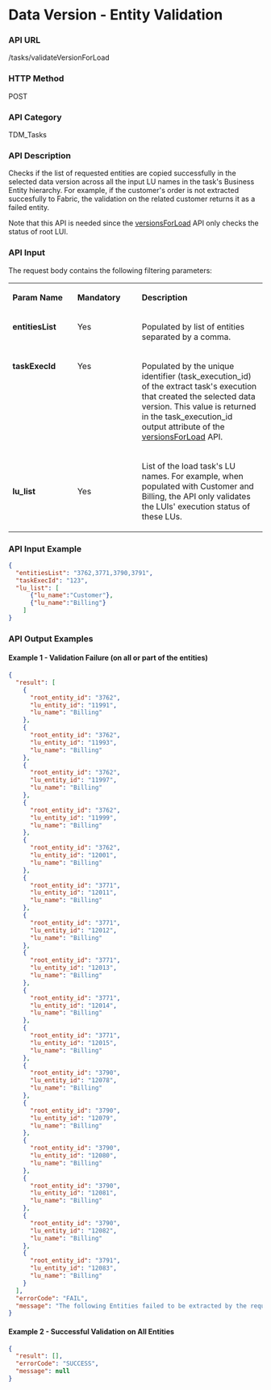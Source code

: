 # Data Version - Entity Validation

### API URL

/tasks/validateVersionForLoad

### HTTP Method

POST

### API Category

TDM_Tasks

### API Description

Checks if the list of requested entities are copied successfully in the selected data version across all the input LU names in the task's Business Entity hierarchy. For example, if the customer's order is not extracted succesfully to Fabric, the validation on the related customer returns it as a failed entity.

Note that  this API is needed since  the [versionsForLoad](11_get_available_data_versions.md) API only checks the status of root LUI.

### API Input

The request body contains the following filtering parameters:

<table width="900pxl">
<tbody>
<tr>
<td width="200pxl"><strong>Param Name</strong></td>
<td width="200pxl">
<p><strong>Mandatory</strong></p>
</td>
<td width="500pxl">
<p><strong>Description</strong></p>
</td>
</tr>
<tr>
<td style="width: 196.489px;" valign="top">
<p><strong>entitiesList</strong></p>
</td>
<td style="width: 167.409px;" valign="top">
<p>Yes</p>
</td>
<td style="width: 516.284px;" valign="top">
<p>Populated by list of entities separated by a comma.&nbsp;</p>
</td>
</tr>
<tr>
<td style="width: 196.489px;" valign="top">
<p><strong>taskExecId</strong></p>
</td>
<td style="width: 167.409px;" valign="top">
<p>Yes</p>
</td>
<td style="width: 516.284px;">
<p>Populated by the unique identifier (task_execution_id) of the extract task's execution that created the selected data version. This value is returned in the task_execution_id output attribute of the <a href="11_get_available_data_versions.md">versionsForLoad</a> API.</p>
</td>
</tr>
<tr>
<td style="width: 196.489px;"><strong>lu_list</strong></td>
<td style="width: 167.409px;">
<p>Yes</p>
</td>
<td style="width: 516.284px;">
<p>List of the load task's LU names. For example, when populated with Customer and Billing, the API only validates the LUIs' execution status of these LUs.</p>
</td>
</tr>
</tbody>
</table>


### API Input Example

```json
{
  "entitiesList": "3762,3771,3790,3791",
  "taskExecId": "123",
  "lu_list": [
      {"lu_name":"Customer"},
      {"lu_name":"Billing"}
    ]
}
```



### API Output Examples

#### Example 1 - Validation Failure (on all or part of the entities)

```json
{
  "result": [
    {
      "root_entity_id": "3762",
      "lu_entity_id": "11991",
      "lu_name": "Billing"
    },
    {
      "root_entity_id": "3762",
      "lu_entity_id": "11993",
      "lu_name": "Billing"
    },
    {
      "root_entity_id": "3762",
      "lu_entity_id": "11997",
      "lu_name": "Billing"
    },
    {
      "root_entity_id": "3762",
      "lu_entity_id": "11999",
      "lu_name": "Billing"
    },
    {
      "root_entity_id": "3762",
      "lu_entity_id": "12001",
      "lu_name": "Billing"
    },
    {
      "root_entity_id": "3771",
      "lu_entity_id": "12011",
      "lu_name": "Billing"
    },
    {
      "root_entity_id": "3771",
      "lu_entity_id": "12012",
      "lu_name": "Billing"
    },
    {
      "root_entity_id": "3771",
      "lu_entity_id": "12013",
      "lu_name": "Billing"
    },
    {
      "root_entity_id": "3771",
      "lu_entity_id": "12014",
      "lu_name": "Billing"
    },
    {
      "root_entity_id": "3771",
      "lu_entity_id": "12015",
      "lu_name": "Billing"
    },
    {
      "root_entity_id": "3790",
      "lu_entity_id": "12078",
      "lu_name": "Billing"
    },
    {
      "root_entity_id": "3790",
      "lu_entity_id": "12079",
      "lu_name": "Billing"
    },
    {
      "root_entity_id": "3790",
      "lu_entity_id": "12080",
      "lu_name": "Billing"
    },
    {
      "root_entity_id": "3790",
      "lu_entity_id": "12081",
      "lu_name": "Billing"
    },
    {
      "root_entity_id": "3790",
      "lu_entity_id": "12082",
      "lu_name": "Billing"
    },
    {
      "root_entity_id": "3791",
      "lu_entity_id": "12083",
      "lu_name": "Billing"
    }
  ],
  "errorCode": "FAIL",
  "message": "The following Entities failed to be extracted by the requested version: 3762, 3771, 3790, 3791"
}
```



#### Example 2 - Successful Validation on All Entities

```json
{
  "result": [],
  "errorCode": "SUCCESS",
  "message": null
}
```

 
